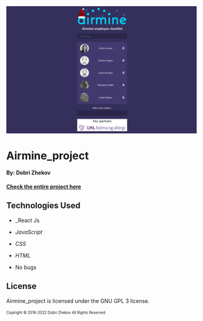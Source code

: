 <img align="justify" alt="chart" width="950px" src="https://github.com/zhekovdobri/Airmine_project/blob/main/Airmine%20logo.png">

# Airmine_project

#### By: Dobri Zhekov

#### [<ins>Check the entire project here</ins>](https://zhekovdobri.github.io/Airmine_project/)

## Technologies Used

* _React Js
* _JavaScript_
* _CSS_
* _HTML_

* No bugs

## License

Airmine_project is licensed under the GNU GPL 3 license.

<sub><sup>Copiright © 2016-2022 Dobri Zhekov All Rights Reserved</sup></sub>
